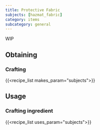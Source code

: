 ```yaml
---
title: Protective Fabric
subjects: [hazmat_fabric]
category: items
subcategory: general
---
```


WIP

Obtaining
---------

### Crafting
{{<recipe_list makes_param="subjects">}}

Usage
-----

### Crafting ingredient
{{<recipe_list uses_param="subjects">}}